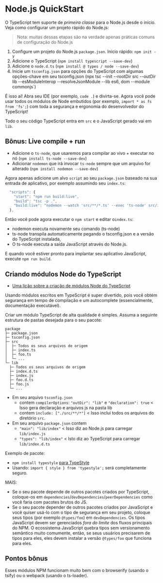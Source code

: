 # Node.js QuickStart

O TypeScript tem suporte de _primeira classe_ para o Node.js desde o início. Veja como configurar um projeto rápido do Node.js:

> Nota: muitas dessas etapas são na verdade apenas práticas comuns de configuração do Node.js

1. Configure um projeto do Node.js `package.json`. Início rápido: `npm init -y`
2. Adicione o TypeScript \(`npm install typescript --save-dev`\)
3. Adicione o `node.d.ts` \(`npm install @ types / node --save-dev`\)
4. Inicie um `tsconfig.json` para opções do TypeScript com algumas opções-chave em seu tsconfig.json \(npx tsc --init --rootDir src --outDir lib --esModuleInterop --resolveJsonModule --lib es6, dom --module commonjs\`\)

É isso aí! Abra seu IDE \(por exemplo, `code .`\) e divirta-se. Agora você pode usar todos os módulos de Node embutidos \(por exemplo, `import * as fs from 'fs';`\) com toda a segurança e ergonomia do desenvolvedor do TypeScript!

Todo o seu código TypeScript entra em `src` e o JavaScript gerado vai em `lib`.

## Bônus: Live compile + run

* Adicione o `ts-node`, que usaremos para compilar ao vivo + executar no nó \(`npm install ts-node --save-dev`\)
* Adicionar `nodemon` que irá invocar `ts-node` sempre que um arquivo for alterado \(`npm install nodemon --save-dev`\)

Agora apenas adicione um alvo `script` ao seu `package.json` baseado na sua entrada de aplicativo, por exemplo assumindo seu `index.ts`:

```javascript
  "scripts": {
    "start": "npm run build:live",
    "build": "tsc -p .",
    "build:live": "nodemon --watch 'src/**/*.ts' --exec 'ts-node' src/index.ts"
  },
```

Então você pode agora executar o `npm start` e editar o`index.ts`:

* nodemon executa novamente seu comando \(ts-node\)
* ts-node transpila automaticamente pegando o tsconfig.json e a versão do TypeScript instalada,
* O ts-node executa a saída JavaScript através do Node.js.

E quando você estiver pronto para implantar seu aplicativo JavaScript, execute `npm run build`.

## Criando módulos Node do TypeScript

* [Uma lição sobre a criação de módulos Node do TypeScript](https://egghead.io/lessons/typescript-create-high-quality-npm-packages-using-typescript)

Usando módulos escritos em TypeScript é super divertido, pois você obtém segurança em tempo de compilação e um autocomplete \(essencialmente, documentação executável\).

Criar um módulo TypeScript de alta qualidade é simples. Assuma a seguinte estrutura de pastas desejada para o seu pacote:

```text
package
├─ package.json
├─ tsconfig.json
├─ src
│  ├─ Todos os seus arquivos de origem
│  ├─ index.ts
│  ├─ foo.ts
│  └─ ...
└─ lib
  ├─ Todos os seus arquivos de origem
  ├─ index.d.ts
  ├─ index.js
  ├─ foo.d.ts
  ├─ foo.js
  └─ ...
```

* Em seu arquivo `tsconfig.json`
  * contem `compilerOptions`: `"outDir": "lib"` e `"declaration": true` &lt; Isso gera declaração e arquivos js na pasta lib
  * contem `include: ["./src/**/*"]` &lt; Isso inclui todos os arquivos do diretório `src`.
* Em seu arquivo `package.json` contem
  * `"main": "lib/index"` &lt; Isso diz ao Node.js para carregar `lib/index.js`
  * `"types": "lib/index"` &lt; Isto diz ao TypeScript para carregar `lib/index.d.ts`

Exemplo de pacote:

* `npm install typestyle` [para TypeStyle](https://www.npmjs.com/package/typestyle)
* Usando: `import { style } from 'typestyle';` será completamente seguro.

MAIS:

* Se o seu pacote depende de outros pacotes criados por TypeScript, coloque-os em `dependencies`/`devDependencies`/`peerDependencies` como você faria com pacotes brutos do JS.
* Se o seu pacote depender de outros pacotes criados por JavaScript e você quiser usá-lo com o tipo de segurança em seu projeto, coloque seus tipos \(por exemplo `@types/foo`\) em `devDependencies`. Os tipos JavaScript devem ser gerenciados _fora do limite_ dos fluxos principais do NPM. O ecossistema JavaScript quebra tipos sem versionamento semântico muito comumente, então, se seus usuários precisarem de tipos para eles, eles devem instalar a versão `@types/foo` que funciona para eles.

## Pontos bônus

Esses módulos NPM funcionam muito bem com o browserify \(usando o tsify\) ou o webpack \(usando o ts-loader\).

